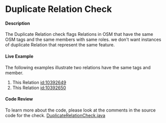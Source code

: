 # Duplicate Relation Check

#### Description
The Duplicate Relation check flags Relations in OSM that have the same OSM tags and the same members with same roles.
we don't want instances of duplicate Relation that represent the same feature. 

#### Live Example
The following examples illustrate two relations have the same tags and member.
1) This Relation [id:10392649](https://www.openstreetmap.org/relation/10392649) 
2) This Relation [id:10392650](https://www.openstreetmap.org/relation/10392650) 


#### Code Review

To learn more about the code, please look at the comments in the source code for the check.
[DuplicateRelationCheck.java](../../src/main/java/org/openstreetmap/atlas/checks/validation/relation/DuplicateRelationCheck.java)